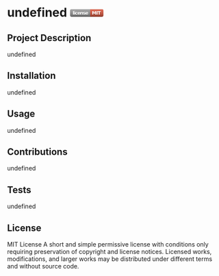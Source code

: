 # undefined <svg xmlns="http://www.w3.org/2000/svg" xmlns:xlink="http://www.w3.org/1999/xlink" width="78" height="18" role="img" aria-label="license: MIT"><title>license: MIT</title><linearGradient id="s" x2="0" y2="100%"><stop offset="0"  stop-color="#fff" stop-opacity=".7"/><stop offset=".1" stop-color="#aaa" stop-opacity=".1"/><stop offset=".9" stop-color="#000" stop-opacity=".3"/><stop offset="1"  stop-color="#000" stop-opacity=".5"/></linearGradient><clipPath id="r"><rect width="78" height="18" rx="4" fill="#fff"/></clipPath><g clip-path="url(#r)"><rect width="47" height="18" fill="#9f9f9f"/><rect x="47" width="31" height="18" fill="#e05d44"/><rect width="78" height="18" fill="url(#s)"/></g><g fill="#fff" text-anchor="middle" font-family="Verdana,Geneva,DejaVu Sans,sans-serif" text-rendering="geometricPrecision" font-size="110"><text aria-hidden="true" x="245" y="140" fill="#010101" fill-opacity=".3" transform="scale(.1)" textLength="370">license</text><text x="245" y="130" transform="scale(.1)" fill="#fff" textLength="370">license</text><text aria-hidden="true" x="615" y="140" fill="#010101" fill-opacity=".3" transform="scale(.1)" textLength="210">MIT</text><text x="615" y="130" transform="scale(.1)" fill="#fff" textLength="210">MIT</text></g></svg>
## Project Description
undefined
## Installation
undefined
## Usage
undefined
## Contributions
undefined
## Tests
undefined
## License
MIT License
A short and simple permissive license with conditions only requiring preservation of copyright and license notices. Licensed works, modifications, and larger works may be distributed under different terms and without source code.
